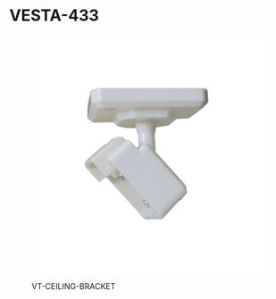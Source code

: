# VESTA-433

<figure><img src=".gitbook/assets/image (1) (1) (1) (1) (1).png" alt=""><figcaption><p>VT-CEILING-BRACKET</p></figcaption></figure>

